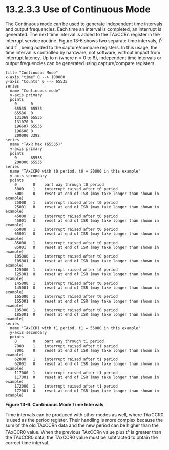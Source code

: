 # 13.2.3.3 Use of Continuous Mode

The Continuous mode can be used to generate independent time intervals and output frequencies. Each time an interval is completed, an interrupt is generated. The next time interval is added to the TAxCCRn register in the interrupt service routine. Figure 13-6 shows two separate time intervals, t<sup>0</sup> and t<sup>1</sup> , being added to the capture/compare registers. In this usage, the time interval is controlled by hardware, not software, without impact from interrupt latency. Up to n (where n = 0 to 6), independent time intervals or output frequencies can be generated using capture/compare registers.

<a id="figure-13-6"></a>

```text
title "Continuous Mode"
x-axis "time" 0 --> 100000
y-axis "Counts" 0 --> 65535
series
  name "Continuous mode"
  y-axis primary
  points
    0      0
    65535  65535
    65536  0
    131069 65535
    131070 0
    196607 65535
    196608 0
    200000 3392
series
  name "TAxR Max (65535)"
  y-axis primary
  points
    0      65535
    200000 65535
series
  name "TAxCCR0 with t0 period. t0 = 20000 in this example"
  y-axis secondary
  points
    0       0    part way through t0 period
    5000    1    interrupt raised after t0 period
    5001    0    reset at end of ISR (may take longer than shown in example)
    25000   1    interrupt raised after t0 period
    25001   0    reset at end of ISR (may take longer than shown in example)
    45000   1    interrupt raised after t0 period
    45001   0    reset at end of ISR (may take longer than shown in example)
    65000   1    interrupt raised after t0 period
    65001   0    reset at end of ISR (may take longer than shown in example)
    85000   1    interrupt raised after t0 period
    85001   0    reset at end of ISR (may take longer than shown in example)
    105000  1    interrupt raised after t0 period
    105001  0    reset at end of ISR (may take longer than shown in example)
    125000  1    interrupt raised after t0 period
    125001  0    reset at end of ISR (may take longer than shown in example)
    145000  1    interrupt raised after t0 period
    145001  0    reset at end of ISR (may take longer than shown in example)
    165000  1    interrupt raised after t0 period
    165001  0    reset at end of ISR (may take longer than shown in example)
    185000  1    interrupt raised after t0 period
    185001  0    reset at end of ISR (may take longer than shown in example)
series
  name "TAxCCR1 with t1 period. t1 = 55000 in this example"
  y-axis secondary
  points
    0       0    part way through t1 period
    7000    1    interrupt raised after t1 period
    7001    0    reset at end of ISR (may take longer than shown in example)
    62000   1    interrupt raised after t1 period
    62001   0    reset at end of ISR (may take longer than shown in example)
    117000  1    interrupt raised after t1 period
    117001  0    reset at end of ISR (may take longer than shown in example)
    172000  1    interrupt raised after t1 period
    172001  0    reset at end of ISR (may take longer than shown in example)
```

**Figure 13-6. Continuous Mode Time Intervals**

Time intervals can be produced with other modes as well, where TAxCCR0 is used as the period register. Their handling is more complex because the sum of the old TAxCCRn data and the new period can be higher than the TAxCCR0 value. When the previous TAxCCRn value plus t<sup>x</sup> is greater than the TAxCCR0 data, the TAxCCR0 value must be subtracted to obtain the correct time interval.
